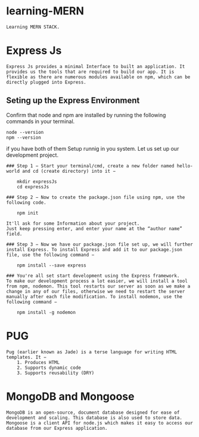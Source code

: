 # learning-MERN
    Learning MERN STACK.

# Express Js
    Express Js provides a minimal Interface to built an application. It provides us the tools that are required to build our app. It is flexible as there are numerous modules available on npm, which can be directly plugged into Express.

## Seting up the Express Environment
Confirm that node and npm are installed by running the following commands in your terminal.
    
    node --version
    npm --version
    
if you have both of them Setup runnig in you system. Let us set up our development project.

    ### Step 1 − Start your terminal/cmd, create a new folder named hello-world and cd (create directory) into it −

        mkdir expressJs
        cd expressJs

    ### Step 2 − Now to create the package.json file using npm, use the following code.
        
        npm init
    
    It'll ask for some Information about your project.
    Just keep pressing enter, and enter your name at the “author name” field.

    ### Step 3 − Now we have our package.json file set up, we will further install Express. To install Express and add it to our package.json file, use the following command −
        
        npm install --save express

    ### You're all set start development using the Express framework.
    To make our development process a lot easier, we will install a tool from npm, nodemon. This tool restarts our server as soon as we make a change in any of our files, otherwise we need to restart the server manually after each file modification. To install nodemon, use the following command −
        
        npm install -g nodemon

# PUG
    Pug (earlier known as Jade) is a terse language for writing HTML templates. It −
        1. Produces HTML
        2. Supports dynamic code
        3. Supports reusability (DRY)

# MongoDB and Mongoose
    MongoDB is an open-source, document database designed for ease of development and scaling. This database is also used to store data.
    Mongoose is a client API for node.js which makes it easy to access our database from our Express application.